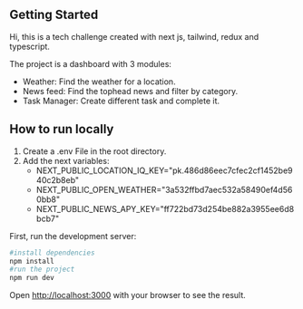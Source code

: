 ## Getting Started

Hi, this is a tech challenge created with next js, tailwind, redux and typescript.

The project is a dashboard with 3 modules:

- Weather: Find the weather for a location.
- News feed: Find the tophead news and filter by category.
- Task Manager: Create different task and complete it.

## How to run locally

1. Create a .env File in the root directory.
2. Add the next variables:
   - NEXT_PUBLIC_LOCATION_IQ_KEY="pk.486d86eec7cfec2cf1452be940c2b8eb"
   - NEXT_PUBLIC_OPEN_WEATHER="3a532ffbd7aec532a58490ef4d560bb8"
   - NEXT_PUBLIC_NEWS_APY_KEY="ff722bd73d254be882a3955ee6d8bcb7"

First, run the development server:

```bash
#install dependencies
npm install
#run the project
npm run dev
```

Open [http://localhost:3000](http://localhost:3000) with your browser to see the result.
